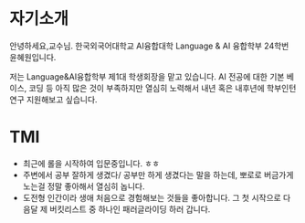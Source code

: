 # 자기소개
안녕하세요,교수님.
한국외국어대학교 AI융합대학 Language & AI 융합학부 24학번 윤혜원입니다.

저는 Language&AI융합학부 제1대 학생회장을 맡고 있습니다. 
AI 전공에 대한 기본 베이스, 코딩 등 아직 많은 것이 부족하지만 열심히 노력해서 내년 혹은 내후년에 학부인턴 연구 지원해보고 싶습니다. 

# TMI
- 최근에 롤을 시작하여 입문중입니다. ㅎㅎ
- 주변에서 공부 잘하게 생겼다/ 공부만 하게 생겼다는 말을 하는데, 뽀로로 버금가게 노는걸 정말 좋아해서 열심히 놉니다.
- 도전형 인간이라 생애 처음으로 경험해보는 것들을 좋아합니다. 그 첫 시작으로 다음달 제 버킷리스트 중 하나인 패러글라이딩 하러 갑니다.
